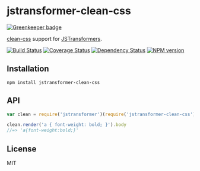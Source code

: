 # jstransformer-clean-css

[![Greenkeeper badge](https://badges.greenkeeper.io/jstransformers/jstransformer-clean-css.svg)](https://greenkeeper.io/)

[clean-css](https://github.com/jakubpawlowicz/clean-css) support for [JSTransformers](http://github.com/jstransformers).

[![Build Status](https://img.shields.io/travis/jstransformers/jstransformer-clean-css/master.svg)](https://travis-ci.org/jstransformers/jstransformer-clean-css)
[![Coverage Status](https://img.shields.io/coveralls/jstransformers/jstransformer-clean-css/master.svg)](https://coveralls.io/r/jstransformers/jstransformer-clean-css?branch=master)
[![Dependency Status](https://img.shields.io/david/jstransformers/jstransformer-clean-css/master.svg)](http://david-dm.org/jstransformers/jstransformer-clean-css)
[![NPM version](https://img.shields.io/npm/v/jstransformer-clean-css.svg)](https://www.npmjs.org/package/jstransformer-clean-css)

## Installation

    npm install jstransformer-clean-css

## API

```js
var clean = require('jstransformer')(require('jstransformer-clean-css'))

clean.render('a { font-weight: bold; }').body
//=> 'a{font-weight:bold;}'
```

## License

MIT
